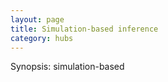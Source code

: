 ```yaml
---
layout: page
title: Simulation-based inference
category: hubs
---
```


Synopsis: simulation-based



